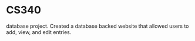 # CS340

database project. Created a database backed website that allowed users to add, view, and edit entries. 
